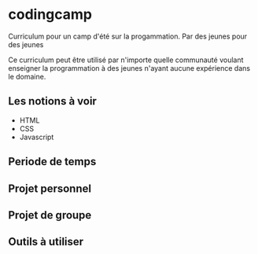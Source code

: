 # codingcamp
Curriculum pour un camp d'été sur la progammation. Par des jeunes pour des jeunes

Ce curriculum peut être utilisé par n'importe quelle communauté voulant enseigner
la programmation à des jeunes n'ayant aucune expérience dans le domaine.
<h2>Les notions à voir</h2>
    <ul>
        <li>HTML</li>
        <li>CSS</li>
        <li>Javascript</li>
    </ul>
<h2>Periode de temps</h2>
<h2>Projet  personnel</h2>
<h2>Projet de groupe</h2>
<h2>Outils à utiliser</h2>